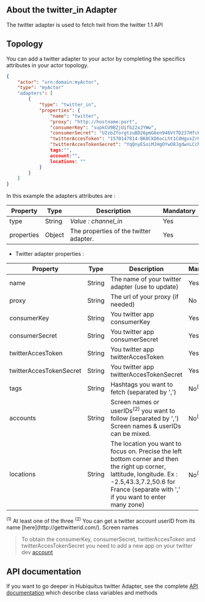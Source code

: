 ## About the twitter_in Adapter

The twitter adapter is used to fetch twit from the twitter 1.1 API

## Topology

You can add a twitter adapter to your actor by completing the specifics attributes in your actor topology.

```json
{
    "actor": "urn:domain:myActor",
    "type": "myActor"
    "adapters": [
        {
            "type": "twitter_in",
            "properties": {
                "name": "twitter",
                "proxy": "http://hostname:port",
                "consumerKey": "supkCU9BZjUifb22xJYWw",
                "consumerSecret": "U2zbZforgtzuBD26pmG6en946VtTD237HfcK6xho",
                "twitterAccesToken": "1570147814-BK0CkD6ocLht1CdHgvxZrHhh1am3GHToWoVBQCj",
                "twitterAccesTokenSecret": "YqQnyESoiMJHgOYwO8JgdwnLCcNHmpNpuHmi5krJy4",
                tags:"",
                account:"",
                locations: ""
            }
        }
    ]
}
```

In this example the adapters attributes are :

<table>
    <thead>
        <tr>
            <th>Property</th>
            <th>Type</th>
            <th>Description</th>
            <th>Mandatory</th>
        </tr>
    </thead>
    <tbody>
        <tr>
            <td>type</td>
            <td>String</td>
            <td><em>Value : channel_in</em></td>
            <td>Yes</td>
        </tr>
        <tr>
            <td>properties</td>
            <td>Object</td>
            <td>The properties of the twitter adapter.
            </td>
            <td>Yes</td>
        </tr>
    </tbody>
</table>

* Twitter adapter properties :

<table>
    <thead>
        <tr>
            <th>Property</th>
            <th>Type</th>
            <th>Description</th>
            <th>Mandatory</th>
        </tr>
    </thead>
    <tbody>
        <tr>
            <td>name</td>
            <td>String</td>
            <td>The name of your twitter adapter (use to update)</td>
            <td>Yes</td>
        </tr>
        <tr>
            <td>proxy</td>
            <td>String</td>
            <td>The url of your proxy (if needed)</td>
            <td>No</td>
        </tr>
        <tr>
            <td>consumerKey</td>
            <td>String</td>
            <td>You twitter app consumerKey</td>
            <td>Yes</td>
        </tr>
        <tr>
            <td>consumerSecret</td>
            <td>String</td>
            <td>You twitter app consumerSecret</td>
            <td>Yes</td>
        </tr>
        <tr>
            <td>twitterAccesToken</td>
            <td>String</td>
            <td>You twitter app twitterAccesToken</td>
            <td>Yes</td>
        </tr>
        <tr>
            <td>twitterAccesTokenSecret</td>
            <td>String</td>
            <td>You twitter app twitterAccesTokenSecret</td>
            <td>Yes</td>
        </tr>
        <tr>
            <td>tags</td>
            <td>String</td>
            <td>Hashtags you want to fetch (separated by ',')</td>
            <td>No<sup>(1)</td>
        </tr>
        <tr>
            <td>accounts</td>
            <td>String</td>
            <td>Screen names or userIDs<sup>(2)</sup> you want to follow (separated by ',') <br>Screen names & userIDs can be mixed.</td>
            <td>No<sup>(1)</td>
        </tr>
        <tr>
            <td>locations</td>
            <td>String</td>
            <td>The location you want to focus on. Precise the left bottom corner and then the right up corner, lattitude, longitude. Ex : -2.5,43.3,7.2,50.6 for France (separate with ',' if you want to enter many zone)</td>
            <td>No<sup>(1)</td>
        </tr>
    </tbody>
</table>
<sup>(1)</sup> At least one of the three
<sup>(2)</sup> You can get a twitter account userID from its name [here](http://gettwitterid.com/).
Screen names


> To obtain the consumerKey, consumerSecret, twitterAccesToken and twitterAccesTokenSecret you need to add a new app on your twitter dev [account](https://dev.twitter.com/apps)

## API documentation

If you want to go deeper in Hubiquitus twitter Adapter, see the complete [API documentation](http://coffeedoc.info/github/hubiquitus/hubiquitus/master/) which describe class variables and methods
